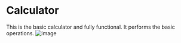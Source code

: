 # Calculator
This is the basic calculator and fully functional.
It performs the basic operations.
![image](https://github.com/user-attachments/assets/af250d59-5e92-4f1d-aacc-f97fc17b5212)
